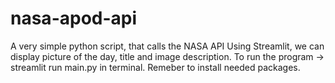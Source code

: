 # nasa-apod-api
A very simple python script, that calls the NASA API
Using Streamlit, we can display picture of the day, title and image description. 
To run the program -> streamlit run main.py in terminal.
Remeber to install needed packages. 
